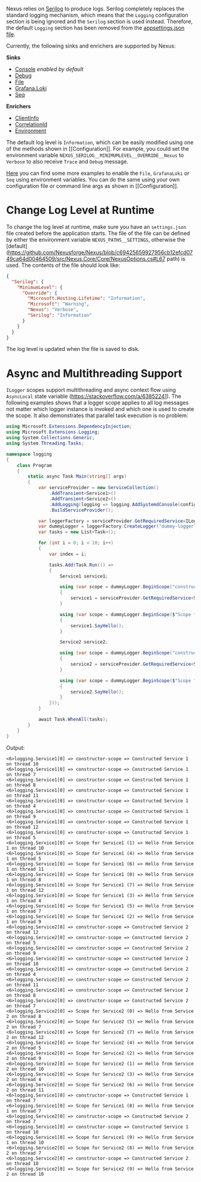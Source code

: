 Nexus relies on [Serilog](https://serilog.net/) to produce logs. Serilog completely replaces the standard logging mechanism, which means that the `Logging` configuration section is being ignored and the `Serilog` section is used instead. Therefore, the default `Logging` section has been removed from the [appsettings.json file](https://github.com/Nexusforge/Nexus/blob/master/src/Nexus/appsettings.json).

Currently, the following sinks and enrichers are supported by Nexus:

**Sinks**
- [Console](https://github.com/serilog/serilog-sinks-console) *enabled by default*
- [Debug](https://github.com/serilog/serilog-sinks-debug)
- [File](https://github.com/serilog/serilog-sinks-file)
- [Grafana.Loki](https://github.com/serilog-contrib/serilog-sinks-grafana-loki)
- [Seq](https://github.com/serilog/serilog-sinks-seq)

**Enrichers**
- [ClientInfo](https://github.com/mo-esmp/serilog-enrichers-clientinfo)
- [CorrelationId](https://github.com/ekmsystems/serilog-enrichers-correlation-id)
- [Environment](https://github.com/serilog/serilog-enrichers-environment)

The default log level is `Information`, which can be easily modified using one of the methods shown in [[Configuration]]. For example, you could set the environment variable `NEXUS_SERILOG__MINIMUMLEVEL__OVERRIDE__Nexus` to `Verbose` to also receive `Trace` and `Debug` message.

[Here](https://github.com/Nexusforge/Nexus/blob/master/tests/Nexus.Core.Tests/Other/LoggingTests.cs) you can find some more examples to enable the `File`, `GrafanaLoki` or `Seq` using environment variables. You can do the same using your own configuration file or command line args as shown in [[Configuration]].

# Change Log Level at Runtime
To change the log level at runtime, make sure you have an `settings.json` file created before the application starts. The file of the file can be defined by either the environment variable `NEXUS_PATHS__SETTINGS`, otherwise the [default](https://github.com/Nexusforge/Nexus/blob/c69425659927956cb12efcd0749ca64d00464509/src/Nexus.Core/Core/NexusOptions.cs#L67 path) is used. The contents of the file should look like:

```json
{
  "Serilog": {
    "MinimumLevel": {
      "Override": {
        "Microsoft.Hosting.Lifetime": "Information",
        "Microsoft": "Warning",
        "Nexus": "Verbose",
        "Serilog": "Information"
      }
    }
  }
}
```

The log level is updated when the file is saved to disk.

# Async and Multithreading Support

`ILogger` scopes support multithreading and async context flow using `AsyncLocal` state variable (https://stackoverflow.com/a/63852241). The following examples shows that a logger scope applies to all log messages not matter which logger instance is invoked and which one is used to create the scope. It also demonstrates that parallel task execution is no problem:

```cs
using Microsoft.Extensions.DependencyInjection;
using Microsoft.Extensions.Logging;
using System.Collections.Generic;
using System.Threading.Tasks;

namespace logging
{
    class Program
    {
        static async Task Main(string[] args)
        {
            var serviceProvider = new ServiceCollection()
                .AddTransient<Service1>()
                .AddTransient<Service2>()
                .AddLogging(logging => logging.AddSystemdConsole(configure => configure.IncludeScopes = true))
                .BuildServiceProvider();

            var loggerFactory = serviceProvider.GetRequiredService<ILoggerFactory>();
            var dummyLogger = loggerFactory.CreateLogger("dummy-logger");
            var tasks = new List<Task>();

            for (int i = 0; i < 10; i++)
            {
                var index = i;

                tasks.Add(Task.Run(() =>
                {
                    Service1 service1;

                    using (var scope = dummyLogger.BeginScope("constructor-scope =>"))
                    {
                        service1 = serviceProvider.GetRequiredService<Service1>();
                    }

                    using (var scope = dummyLogger.BeginScope($"Scope for Service1 ({index}) =>"))
                    {
                        service1.SayHello();
                    }

                    Service2 service2;

                    using (var scope = dummyLogger.BeginScope("constructor-scope =>"))
                    {
                        service2 = serviceProvider.GetRequiredService<Service2>();
                    }

                    using (var scope = dummyLogger.BeginScope($"Scope for Service2 ({index}) =>"))
                    {
                        service2.SayHello();
                    }
                }));
            }

            await Task.WhenAll(tasks);
        }
    }
}

```

Output:

```
<6>logging.Service1[0] => constructor-scope => Constructed Service 1 on thread 10
<6>logging.Service1[0] => constructor-scope => Constructed Service 1 on thread 7
<6>logging.Service1[0] => constructor-scope => Constructed Service 1 on thread 8
<6>logging.Service1[0] => constructor-scope => Constructed Service 1 on thread 11
<6>logging.Service1[0] => constructor-scope => Constructed Service 1 on thread 4
<6>logging.Service1[0] => constructor-scope => Constructed Service 1 on thread 9
<6>logging.Service1[0] => constructor-scope => Constructed Service 1 on thread 12
<6>logging.Service1[0] => constructor-scope => Constructed Service 1 on thread 5
<6>logging.Service1[0] => Scope for Service1 (1) => Hello from Service 1 on thread 10
<6>logging.Service1[0] => Scope for Service1 (4) => Hello from Service 1 on thread 5
<6>logging.Service1[0] => Scope for Service1 (6) => Hello from Service 1 on thread 11
<6>logging.Service1[0] => Scope for Service1 (0) => Hello from Service 1 on thread 8
<6>logging.Service1[0] => Scope for Service1 (7) => Hello from Service 1 on thread 12
<6>logging.Service1[0] => Scope for Service1 (3) => Hello from Service 1 on thread 4
<6>logging.Service1[0] => Scope for Service1 (5) => Hello from Service 1 on thread 7
<6>logging.Service1[0] => Scope for Service1 (2) => Hello from Service 1 on thread 9
<6>logging.Service2[0] => constructor-scope => Constructed Service 2 on thread 12
<6>logging.Service2[0] => constructor-scope => Constructed Service 2 on thread 5
<6>logging.Service2[0] => constructor-scope => Constructed Service 2 on thread 9
<6>logging.Service2[0] => constructor-scope => Constructed Service 2 on thread 10
<6>logging.Service2[0] => constructor-scope => Constructed Service 2 on thread 4
<6>logging.Service2[0] => constructor-scope => Constructed Service 2 on thread 11
<6>logging.Service2[0] => constructor-scope => Constructed Service 2 on thread 8
<6>logging.Service2[0] => constructor-scope => Constructed Service 2 on thread 7
<6>logging.Service2[0] => Scope for Service2 (0) => Hello from Service 2 on thread 8
<6>logging.Service2[0] => Scope for Service2 (5) => Hello from Service 2 on thread 7
<6>logging.Service2[0] => Scope for Service2 (7) => Hello from Service 2 on thread 12
<6>logging.Service2[0] => Scope for Service2 (4) => Hello from Service 2 on thread 5
<6>logging.Service2[0] => Scope for Service2 (2) => Hello from Service 2 on thread 9
<6>logging.Service2[0] => Scope for Service2 (1) => Hello from Service 2 on thread 10
<6>logging.Service2[0] => Scope for Service2 (3) => Hello from Service 2 on thread 4
<6>logging.Service2[0] => Scope for Service2 (6) => Hello from Service 2 on thread 11
<6>logging.Service1[0] => constructor-scope => Constructed Service 1 on thread 7
<6>logging.Service1[0] => Scope for Service1 (8) => Hello from Service 1 on thread 7
<6>logging.Service2[0] => constructor-scope => Constructed Service 2 on thread 7
<6>logging.Service1[0] => constructor-scope => Constructed Service 1 on thread 10
<6>logging.Service1[0] => Scope for Service1 (9) => Hello from Service 1 on thread 10
<6>logging.Service2[0] => Scope for Service2 (8) => Hello from Service 2 on thread 7
<6>logging.Service2[0] => constructor-scope => Constructed Service 2 on thread 10
<6>logging.Service2[0] => Scope for Service2 (9) => Hello from Service 2 on thread 10
```
